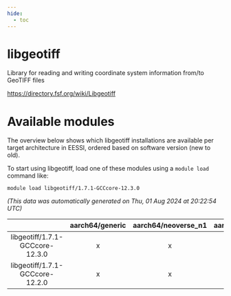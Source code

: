 ```yaml
---
hide:
  - toc
---
```


libgeotiff
==========


Library for reading and writing coordinate system information from/to GeoTIFF files

https://directory.fsf.org/wiki/Libgeotiff
# Available modules


The overview below shows which libgeotiff installations are available per target architecture in EESSI, ordered based on software version (new to old).

To start using libgeotiff, load one of these modules using a `module load` command like:

```shell
module load libgeotiff/1.7.1-GCCcore-12.3.0
```

*(This data was automatically generated on Thu, 01 Aug 2024 at 20:22:54 UTC)*  

| |aarch64/generic|aarch64/neoverse_n1|aarch64/neoverse_v1|x86_64/generic|x86_64/amd/zen2|x86_64/amd/zen3|x86_64/amd/zen4|x86_64/intel/haswell|x86_64/intel/skylake_avx512|
| :---: | :---: | :---: | :---: | :---: | :---: | :---: | :---: | :---: | :---: |
|libgeotiff/1.7.1-GCCcore-12.3.0|x|x|x|x|x|x|-|x|x|
|libgeotiff/1.7.1-GCCcore-12.2.0|x|x|x|x|x|x|-|x|x|
